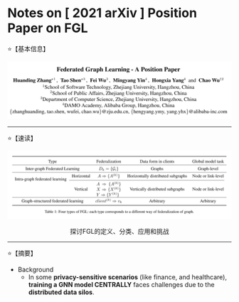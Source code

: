 # Notes on [ 2021 arXiv ] Position Paper on FGL

⭐【基本信息】

![](/Attachments/2021-arXiv-Position_Paper_on_FGL/Info.png)

---

⭐【速读】

![](/Attachments/2021-arXiv-Position_Paper_on_FGL/KeyPoint.png)

<p align="center">探讨FGL的定义、分类、应用和挑战</p>

---

⭐【摘要】

- Background
  - In some **privacy-sensitive scenarios** (like finance, and healthcare), **training a GNN model CENTRALLY** faces challenges due to the **distributed data silos**.
